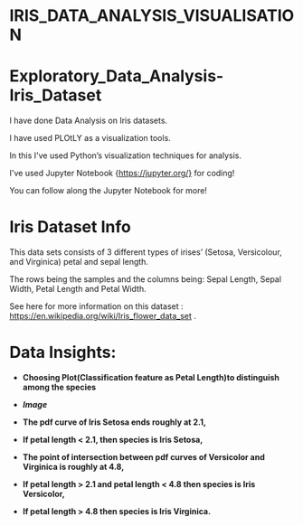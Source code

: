 # IRIS_DATA_ANALYSIS_VISUALISATION

# Exploratory_Data_Analysis-Iris_Dataset

I have done Data Analysis on Iris datasets.

I have used PLOtLY as a visualization tools.

In this I've used Python’s visualization techniques for analysis.

I've used Jupyter Notebook {https://jupyter.org/} for coding!

You can follow along the Jupyter Notebook for more!

# Iris Dataset Info

This data sets consists of 3 different types of irises’ (Setosa, Versicolour, and Virginica) petal and sepal length.

The rows being the samples and the columns being: Sepal Length, Sepal Width, Petal Length and Petal Width.

See here for more information on this dataset : https://en.wikipedia.org/wiki/Iris_flower_data_set .

# Data Insights:

* **Choosing Plot(Classification feature as Petal Length)to distinguish among the species**

* ***Image***


* **The pdf curve of Iris Setosa ends roughly at 2.1,**
* **If petal length < 2.1, then species is Iris Setosa,**
* **The point of intersection between pdf curves of Versicolor and Virginica is roughly at 4.8,**
* **If petal length > 2.1 and petal length < 4.8 then species is Iris Versicolor,**
* **If petal length > 4.8 then species is Iris Virginica.**
